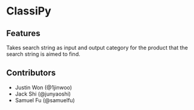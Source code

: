 # ClassiPy
## Features
Takes search string as input and output category for the product that the search string is aimed to find.

## Contributors
- Justin Won (@1jinwoo)
- Jack Shi (@junyaoshi)
- Samuel Fu (@samuelfu)
